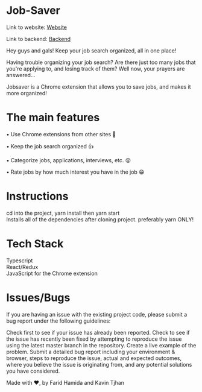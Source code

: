 # Job-Saver

Link to website: [Website](https://getmeajob.me)

Link to backend: [Backend](https://github.com/faridhamida/job-saver-be)
  
Hey guys and gals! Keep your job search organized, all in one place!

Having trouble organizing your job search? Are there just too many jobs that you're applying to, and losing track of them? Well now, your prayers are answered...

<bold>Jobsaver</bold> is a Chrome extension that allows you to save jobs, and makes it more organized!

# The main features
• Use Chrome extensions from other sites 👋   

• Keep the job search organized 👍  

• Categorize jobs, applications, interviews, etc. 😲  

• Rate jobs by how much interest you have in the job 😁  

# Instructions
cd into the project, yarn install then yarn start   
Installs all of the dependencies after cloning project. preferably yarn ONLY!

# Tech Stack
Typescript  
React/Redux  
JavaScript for the Chrome extension

# Issues/Bugs
If you are having an issue with the existing project code, please submit a bug report under the following guidelines:

Check first to see if your issue has already been reported.
Check to see if the issue has recently been fixed by attempting to reproduce the issue using the latest master branch in the repository.
Create a live example of the problem.
Submit a detailed bug report including your environment & browser, steps to reproduce the issue, actual and expected outcomes, where you believe the issue is originating from, and any potential solutions you have considered.

Made with ❤️, by Farid Hamida and Kavin Tjhan
